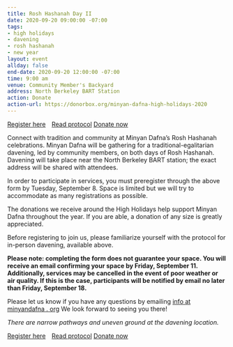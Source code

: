 ```yaml
---
title: Rosh Hashanah Day II
date: 2020-09-20 09:00:00 -07:00
tags:
- high holidays
- davening
- rosh hashanah
- new year
layout: event
allday: false
end-date: 2020-09-20 12:00:00 -07:00
time: 9:00 am
venue: Community Member's Backyard
address: North Berkeley BART Station
action: Donate
action-url: https://donorbox.org/minyan-dafna-high-holidays-2020
---
```

<a href="https://airtable.com/shr3mj5cEGbYWbmDq" style="margin-right: 10px" class="btn btn-primary">Register here</a> <a href="https://drive.google.com/file/d/1t23nqmhT_YMNdMy55NP2aKRXUYm0c6gg/view?usp=sharing" target="_blank" class="btn btn-secondary">Read protocol</a> <a href="https://donorbox.org/minyan-dafna-high-holidays-2020" target="_blank" class="btn btn-primary">Donate now</a>


Connect with tradition and community at Minyan Dafna’s Rosh Hashanah celebrations.
Minyan Dafna will be gathering for a traditional-egalitarian davening, led by community members, on both days of Rosh Hashanah. Davening will take place near the North Berkeley BART station; the exact address will be shared with attendees.


In order to participate in services, you must preregister through the above form by Tuesday, September 8. Space is limited but we will try to accommodate as many registrations as possible.

The donations we receive around the High Holidays help support Minyan Dafna throughout the year. If you are able, a donation of any size is greatly appreciated.

Before registering to join us, please familiarize yourself with the protocol for in-person davening, available above.

**Please note: completing the form does not guarantee your space. You will receive an email confirming your space by Friday, September 11. Additionally, services may be cancelled in the event of poor weather or air quality. If this is the case, participants will be notified by email no later than Friday, September 18.**

Please let us know if you have any questions by emailing [info at minyandafna . org](mailto:info@minyandafna.org)
We look forward to seeing you there!

_There are narrow pathways and uneven ground at the davening location._

<a href="https://airtable.com/shr3mj5cEGbYWbmDq" style="margin-right: 10px" class="btn btn-primary">Register here</a> <a href="https://drive.google.com/file/d/1t23nqmhT_YMNdMy55NP2aKRXUYm0c6gg/view?usp=sharing" target="_blank" class="btn btn-secondary">Read protocol</a> <a href="https://donorbox.org/minyan-dafna-high-holidays-2020" target="_blank" class="btn btn-primary">Donate now</a>
